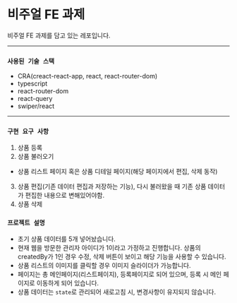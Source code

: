 # 비주얼 FE 과제

비주얼 FE 과제를 담고 있는 레포입니다.

---

### `사용된 기술 스택`

- CRA(creact-react-app, react, react-router-dom)
- typescript
- react-router-dom
- react-query
- swiper/react

---

### `구현 요구 사항`

1. 상품 등록
2. 상품 불러오기
  - 상품 리스트 페이지 혹은 상품 디테일 페이지(해당 페이지에서 편집, 삭제 동작)
3. 상품 편집(기존 데이터 편집과 저장하는 기능), 다시 불러왔을 때 기존 상품 데이터가 편집한 내용으로 변해있어야함.
4. 상품 삭제


### `프로젝트 설명`

- 초기 상품 데이터를 5개 넣어놨습니다.
- 현재 웹을 방문한 관리자 아이디가 1이라고 가정하고 진행합니다. 상품의 createdBy가 1인 경우 수정, 삭제 버튼이 보이고 해당 기능을 사용할 수 있습니다.
- 상품 리스트의 이미지를 클릭할 경우 이미지 슬라이더가 가능합니다.
- 페이지는 총 메인페이지(리스트페이지), 등록페이지로 되어 있으며, 등록 시 메인 페이지로 이동하게 되어 있습니다.
- 상품 데이터는 `state`로 관리되어 새로고침 시, 변경사항이 유지되지 않습니다.